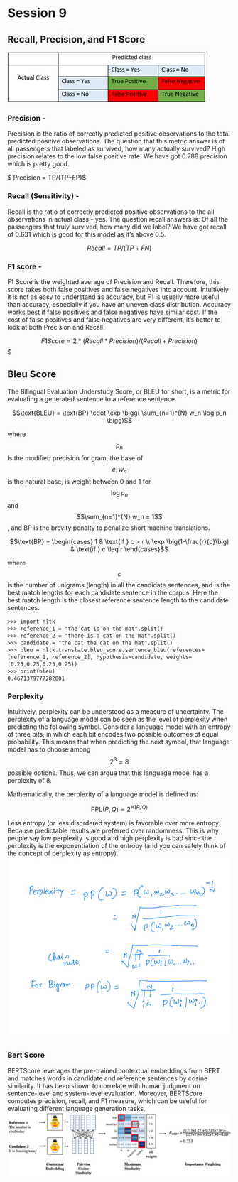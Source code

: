 # Session 9

## Recall, Precision, and F1 Score
![alt TP,TN, FP,FN](https://github.com/puevigreven/END2.0/blob/main/Session_9/prec_rec.png)

### Precision -
Precision is the ratio of correctly predicted positive observations to the total predicted positive observations. The question that this metric answer is of all passengers that labeled as survived, how many actually survived? High precision relates to the low false positive rate. We have got 0.788 precision which is pretty good.

$ Precision = TP/(TP+FP)$
### Recall (Sensitivity) -
 Recall is the ratio of correctly predicted positive observations to the all observations in actual class - yes. The question recall answers is: Of all the passengers that truly survived, how many did we label? We have got recall of 0.631 which is good for this model as it’s above 0.5.

$$Recall = TP/(TP+FN )$$

### F1 score - 
F1 Score is the weighted average of Precision and Recall. Therefore, this score takes both false positives and false negatives into account. Intuitively it is not as easy to understand as accuracy, but F1 is usually more useful than accuracy, especially if you have an uneven class distribution. Accuracy works best if false positives and false negatives have similar cost. If the cost of false positives and false negatives are very different, it’s better to look at both Precision and Recall.

$$F1Score = 2*(Recall * Precision) / (Recall + Precision)$$$


## Bleu Score
The Bilingual Evaluation Understudy Score, or BLEU for short, is a metric for evaluating a generated sentence to a reference sentence.

$$\text{BLEU} = \text{BP} \cdot \exp \bigg( \sum_{n=1}^{N} w_n \log p_n \bigg)$$

where $$p_n$$ is the modified precision for gram, the base of $$e, w_n$$ is the natural base, is weight between 0 and 1 for $$\log p_n$$ and $$\sum_{n=1}^{N} w_n = 1$$, and BP is the brevity penalty to penalize short machine translations.

$$\text{BP} = 
\begin{cases} 
    1 & \text{if } c > r \\
    \exp \big(1-\frac{r}{c}\big) & \text{if } c \leq r
\end{cases}$$

where $$c$$ is the number of unigrams (length) in all the candidate sentences, and  is the best match lengths for each candidate sentence in the corpus. Here the best match length is the closest reference sentence length to the candidate sentences. 
```
>>> import nltk
>>> reference_1 = "the cat is on the mat".split()
>>> reference_2 = "there is a cat on the mat".split()
>>> candidate = "the cat the cat on the mat".split()
>>> bleu = nltk.translate.bleu_score.sentence_bleu(references=[reference_1, reference_2], hypothesis=candidate, weights=(0.25,0.25,0.25,0.25))
>>> print(bleu)
0.4671379777282001
```


### Perplexity

Intuitively, perplexity can be understood as a measure of uncertainty. The perplexity of a language model can be seen as the level of perplexity when predicting the following symbol. Consider a language model with an entropy of three bits, in which each bit encodes two possible outcomes of equal probability. This means that when predicting the next symbol, that language model has to choose among $$2^3 = 8$$ possible options. Thus, we can argue that this language model has a perplexity of 8.

Mathematically, the perplexity of a language model is defined as:

$$\textrm{PPL}(P, Q) = 2^{\textrm{H}(P, Q)}$$

Less entropy (or less disordered system) is favorable over more entropy. Because predictable results are preferred over randomness. This is why people say low perplexity is good and high perplexity is bad since the perplexity is the exponentiation of the entropy (and you can safely think of the concept of perplexity as entropy).
![alt TP,TN, FP,FN](https://github.com/puevigreven/END2.0/blob/main/Session_9/preplexity.png)


### Bert Score

BERTScore leverages the pre-trained contextual embeddings from BERT and matches words in candidate and reference sentences by cosine similarity. It has been shown to correlate with human judgment on sentence-level and system-level evaluation. Moreover, BERTScore computes precision, recall, and F1 measure, which can be useful for evaluating different language generation tasks.
![alt BERT Score](https://github.com/puevigreven/END2.0/blob/main/Session_9/bert_Score.png)
